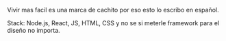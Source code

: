 Vivir mas facil es una marca de cachito por eso esto 
lo escribo en español.

Stack: Node.js, React, JS, HTML, CSS y no se si 
meterle framework para el diseño no importa. 
